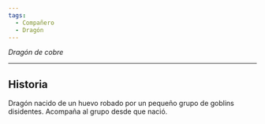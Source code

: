 ```yaml
---
tags:
  - Compañero
  - Dragón
---
```

*Dragón de cobre*
___
## Historia
Dragón nacido de un huevo robado por un pequeño grupo de goblins disidentes. Acompaña al grupo desde que nació.
